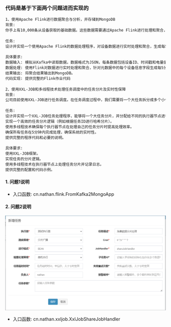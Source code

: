 ### 代码是基于下面两个问题进而实现的

```txt
1、使用Apache Flink进行数据聚合与分析，并存储到MongoDB
背景:
你手上有10,000条从设备获取的基础数据。这些数据需要通过Apache Flink进行处理和聚合，并最终存储到MongoDB中。你需要设计一个流式数据处理系统，使用Flink对这些数据进行实时处理，生成每5分钟一个点的曲线数据，并将结果存储到MongoDB。

任务:
设计并实现一个使用Apache Flink的数据处理程序，对设备数据进行实时处理和聚合，生成每5分钟一个点的图表数据。并将聚合结果存储到MongoDB中，供后续绘制图表使用。

具体要求:
数据输入: 模拟从Kafka中读取数据，数据格式为JSON，每条数据包括设备ID、时间戳和电量值。
数据处理: 使用Flink对数据进行实时处理和聚合，针对元数据中的每个设备信息字段生成每5分钟一个点的曲线数据。
结果输出: 将聚合结果输出到MongoDB。
代码实现: 提供完整的Flink作业代码

2、使用XXL-JOB和多线程技术处理任务调度中的任务分片及实时性保障
背景:
公司目前使用XXL-JOB进行任务调度。在任务调度过程中，我们需要将一个大任务拆分成多个小任务（分片），并分配给不同的执行器节点来并行处理，以提高任务处理效率和可靠性。要求所有任务必须在5分钟内完成处理，以保证系统的实时性。为了进一步提高任务处理效率，可以使用多线程技术进行并行处理。

任务:
设计并实现一个XXL-JOB任务处理程序，能够将一个大任务分片，并分配给不同的执行器节点进行处理。
实现一个高效的任务分片逻辑（例如根据任务ID进行哈希分片）。
使用多线程技术确保每个执行器节点在处理自己的任务分片时提高处理效率。
确保所有任务在5分钟内完成处理，确保系统的实时性。
提供完整的程序代码和必要的说明。

具体要求:
使用XXL-JOB框架。
实现任务的分片逻辑。
使用多线程技术在执行器节点上处理任务分片并记录日志。
提供完整的配置和代码示例。
```

#### 1. 问题1说明

* 入口函数: cn.nathan.flink.FromKafka2MongoApp

#### 2. 问题2说明

![img.png](img.png)

* 入口函数: cn.nathan.xxljob.XxlJobShareJobHandler